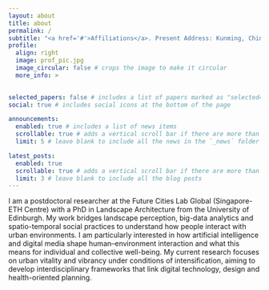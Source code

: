 ```yaml
---
layout: about
title: about
permalink: /
subtitle: "<a href='#'>Affiliations</a>. Present Address: Kunming, China."
profile:
  align: right
  image: prof_pic.jpg
  image_circular: false # crops the image to make it circular
  more_info: >

    
selected_papers: false # includes a list of papers marked as "selected={true}"
social: true # includes social icons at the bottom of the page

announcements:
  enabled: true # includes a list of news items
  scrollable: true # adds a vertical scroll bar if there are more than 3 news items
  limit: 5 # leave blank to include all the news in the `_news` folder

latest_posts:
  enabled: true
  scrollable: true # adds a vertical scroll bar if there are more than 3 new posts items
  limit: 3 # leave blank to include all the blog posts
---
```


I am a postdoctoral researcher at the Future Cities Lab Global (Singapore-ETH Centre) with a PhD in Landscape Architecture from the University of Edinburgh. My work bridges landscape perception, big-data analytics and spatio-temporal social practices to understand how people interact with urban environments. I am particularly interested in how artificial intelligence and digital media shape human–environment interaction and what this means for individual and collective well-being. My current research focuses on urban vitality and vibrancy under conditions of intensification, aiming to develop interdisciplinary frameworks that link digital technology, design and health-oriented planning.
